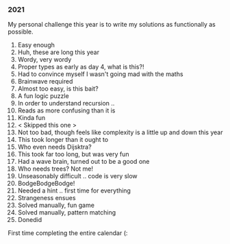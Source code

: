 ### 2021

My personal challenge this year is to write my solutions as functionally as possible.

1. Easy enough
2. Huh, these are long this year
3. Wordy, very wordy
4. Proper types as early as day 4, what is this?!
5. Had to convince myself I wasn't going mad with the maths
6. Brainwave required
7. Almost too easy, is this bait?
8. A fun logic puzzle
9. In order to understand recursion ..
10. Reads as more confusing than it is
11. Kinda fun
12. < Skipped this one >
13. Not too bad, though feels like complexity is a little up and down this year
14. This took longer than it ought to
15. Who even needs Dijsktra?
16. This took far too long, but was very fun
17. Had a wave brain, turned out to be a good one
18. Who needs trees? Not me!
19. Unseasonably difficult .. code is very slow
20. BodgeBodgeBodge!
21. Needed a hint .. first time for everything
22. Strangeness ensues
23. Solved manually, fun game
24. Solved manually, pattern matching
25. Donedid

First time completing the entire calendar (: